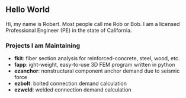 ## Hello World

Hi, my name is Robert. Most people call me Rob or Bob. I am a licensed Professional Engineer (PE) in the state of California. 

### Projects I am Maintaining

- **fkit**: fiber section analysis for reinforced-concrete, steel, wood, etc.
- **fapp**: ight-weight, easy-to-use 3D FEM program written in python
- **ezanchor**: nonstructural component anchor demand due to seismic force
- **ezbolt**: bolted connection demand calculation
- **ezweld**: welded connection demand calculation

